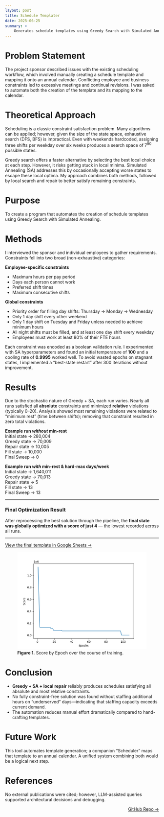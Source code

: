 ```yaml
---
layout: post
title: Schedule Templater
date: 2025-06-25
summary: >
    Generates schedule templates using Greedy Search with Simulated Annealing and Local Search/Repair
---
```


# Problem Statement  
The project sponsor described issues with the existing scheduling workflow, which involved manually creating a schedule template and mapping it onto an annual calendar. Conflicting employee and business constraints led to excessive meetings and continual revisions. I was asked to automate both the creation of the template and its mapping to the calendar.  

# Theoretical Approach  
Scheduling is a classic constraint satisfaction problem. Many algorithms can be applied; however, given the size of the state space, exhaustive search (DFS, BFS) is impractical. Even with weekends hardcoded, assigning three shifts per weekday over six weeks produces a search space of 7<sup>90</sup> possible states.  

Greedy search offers a faster alternative by selecting the best local choice at each step. However, it risks getting stuck in local minima. Simulated Annealing (SA) addresses this by occasionally accepting worse states to escape these local optima. My approach combines both methods, followed by local search and repair to better satisfy remaining constraints.  

# Purpose  
To create a program that automates the creation of schedule templates using Greedy Search with Simulated Annealing.  

# Methods  
I interviewed the sponsor and individual employees to gather requirements. Constraints fell into two broad (non-exhaustive) categories:  

**Employee-specific constraints**  
- Maximum hours per pay period  
- Days each person cannot work  
- Preferred shift times  
- Maximum consecutive shifts  

**Global constraints**  
- Priority order for filling day shifts: Thursday → Monday → Wednesday  
- Only 1 day shift every other weekend  
- Only 1 day shift on Tuesday and Friday unless needed to achieve minimum hours  
- All night shifts must be filled, and at least one day shift every weekday  
- Employees must work at least 80% of their FTE hours  

Each constraint was encoded as a boolean validation rule. I experimented with SA hyperparameters and found an initial temperature of **100** and a cooling rate of **0.9995** worked well. To avoid wasted epochs on stagnant states, I implemented a “best-state restart” after 300 iterations without improvement.  

# Results  
Due to the stochastic nature of Greedy + SA, each run varies. Nearly all runs satisfied all **absolute** constraints and minimized **relative** violations (typically 0–20). Analysis showed most remaining violations were related to “minimum rest” (time between shifts); removing that constraint resulted in zero total violations.  

**Example run _without_ min-rest**  
Initial state → 280,004  
Greedy state → 70,009  
Repair state → 10,005  
Fill state   → 10,000  
Final Sweep  → 0  

**Example run _with_ min-rest & hard-max days/week**  
Initial state → 1,640,011  
Greedy state → 70,013  
Repair state → 5  
Fill state   → 13  
Final Sweep  → 13  

---

### Final Optimization Result  
After reprocessing the best solution through the pipeline, the **final state was globally optimized with a score of just 4** — the lowest recorded across all runs.

---



[View the final template in Google Sheets →](https://docs.google.com/spreadsheets/d/1pQ2ikx7xCO3GEW18450oJszRIT6FUK3cu3nQw0aWBz8/edit?usp=sharing)  

<figure>
  <img src="/assets/templater_Score_by_Epoch.png" alt="Score by Epoch chart showing improvement over training" />
  <figcaption><strong>Figure 1.</strong> Score by Epoch over the course of training.</figcaption>
</figure>  

# Conclusion  
- **Greedy + SA + local repair** reliably produces schedules satisfying all absolute and most relative constraints.  
- No fully constraint-free solution was found without staffing additional hours on “underserved” days—indicating that staffing capacity exceeds current demand.  
- The automation reduces manual effort dramatically compared to hand-crafting templates.  

# Future Work  
This tool automates template generation; a companion “Scheduler” maps that template to an annual calendar. A unified system combining both would be a logical next step.  

# References  
No external publications were cited; however, LLM-assisted queries supported architectural decisions and debugging.  

<a href="https://github.com/dmeverly/ScheduleTemplater?tab=readme-ov-file" style="display: block; text-align:right;" target="_blank">GitHub Repo →</a>

